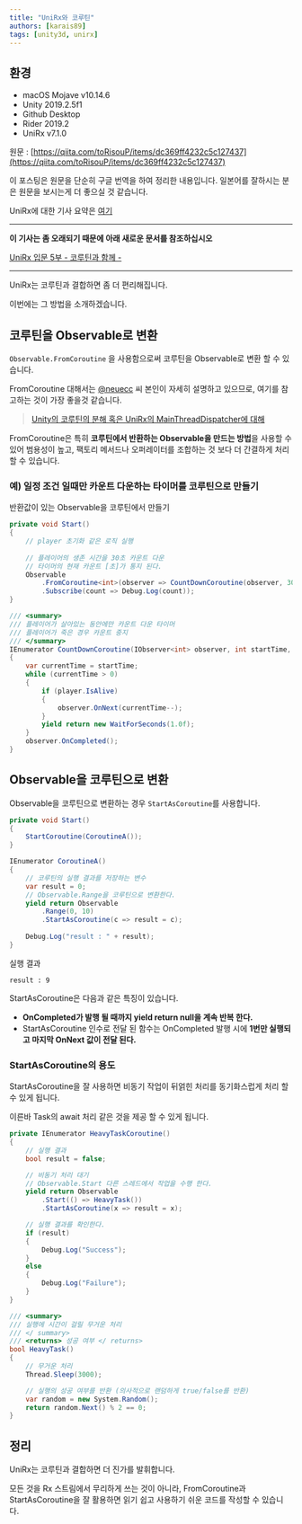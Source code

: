 ```yaml
---
title: "UniRx와 코루틴"
authors: [karais89]
tags: [unity3d, unirx]
---
```


## 환경

- macOS Mojave v10.14.6
- Unity 2019.2.5f1
- Github Desktop
- Rider 2019.2
- UniRx v7.1.0

원문 : [https://qiita.com/toRisouP/items/dc369ff4232c5c127437](https://qiita.com/toRisouP/items/dc369ff4232c5c127437)

이 포스팅은 원문을 단순히 구글 번역을 하여 정리한 내용입니다. 일본어를 잘하시는 분은 원문을 보시는게 더 좋으실 것 같습니다. 

UniRx에 대한 기사 요약은 [여기](https://qiita.com/toRisouP/items/48b9fa25df64d3c6a392)

---

**이 기사는 좀 오래되기 때문에 아래 새로운 문서를 참조하십시오**

[UniRx 입문 5부 - 코루틴과 함께 -](https://qiita.com/toRisouP/items/c4b9c5701dd6c991b481)

---

UniRx는 코루틴과 결합하면 좀 더 편리해집니다.

이번에는 그 방법을 소개하겠습니다.

## 코루틴을 Observable로 변환

`Observable.FromCoroutine` 을 사용함으로써 코루틴을 Observable로 변환 할 수 있습니다.

FromCoroutine 대해서는 [@neuecc](https://qiita.com/neuecc) 씨 본인이 자세히 설명하고 있으므로, 여기를 참고하는 것이 가장 좋을것 같습니다.

> [Unity의 코루틴의 분해 혹은 UniRx의 MainThreadDispatcher에 대해](http://neue.cc/2014/12/18_499.html)

FromCoroutine은 특히 **코루틴에서 반환하는 Observable을 만드는 방법**을 사용할 수 있어 범용성이 높고, 팩토리 메서드나 오퍼레이터를 조합하는 것 보다 더 간결하게 처리할 수 있습니다.

### 예) 일정 조건 일때만 카운트 다운하는 타이머를 코루틴으로 만들기

반환값이 있는 Observable을 코루틴에서 만들기
```cs
private void Start()
{
    // player 초기화 같은 로직 실행
    
    // 플레이어의 생존 시간을 30초 카운트 다운
    // 타이머의 현재 카운트 [초]가 통지 된다.
    Observable
        .FromCoroutine<int>(observer => CountDownCoroutine(observer, 30, player))
        .Subscribe(count => Debug.Log(count));
}

/// <summary>
/// 플레이어가 살아있는 동안에만 카운트 다운 타이머
/// 플레이어가 죽은 경우 카운트 중지
/// </summary>
IEnumerator CountDownCoroutine(IObserver<int> observer, int startTime, Player player)
{
    var currentTime = startTime;
    while (currentTime > 0)
    {
        if (player.IsAlive)
        {
            observer.OnNext(currentTime--);
        }
        yield return new WaitForSeconds(1.0f);
    }
    observer.OnCompleted();
}
```

## Observable을 코루틴으로 변환

Observable을 코루틴으로 변환하는 경우 `StartAsCoroutine`를 사용합니다.

```cs
private void Start()
{
    StartCoroutine(CoroutineA());
}

IEnumerator CoroutineA()
{
    // 코루틴의 실행 결과를 저장하는 변수
    var result = 0;
    // Observable.Range을 코루틴으로 변환한다.
    yield return Observable
        .Range(0, 10)
        .StartAsCoroutine(c => result = c);
    
    Debug.Log("result : " + result);
}
```

실행 결과

    result : 9

StartAsCoroutine은 다음과 같은 특징이 있습니다.

- **OnCompleted가 발행 될 때까지 yield return null을 계속 반복 한다.**
- StartAsCoroutine 인수로 전달 된 함수는 OnCompleted 발행 시에 **1번만 실행되고 마지막 OnNext 값이 전달 된다.**

### StartAsCoroutine의 용도

StartAsCoroutine을 잘 사용하면 비동기 작업이 뒤얽힌 처리를 동기화스럽게 처리 할 수 있게 됩니다.

이른바 Task의 await 처리 같은 것을 제공 할 수 있게 됩니다.

```cs
private IEnumerator HeavyTaskCoroutine()
{
    // 실행 결과
    bool result = false;

    // 비동기 처리 대기
    // Observable.Start 다른 스레드에서 작업을 수행 한다.
    yield return Observable
        .Start(() => HeavyTask())
        .StartAsCoroutine(x => result = x);

    // 실행 결과를 확인한다.
    if (result)
    {
        Debug.Log("Success");
    }
    else
    {
        Debug.Log("Failure");
    }
}

/// <summary> 
/// 실행에 시간이 걸릴 무거운 처리 
/// </ summary> 
/// <returns> 성공 여부 </ returns> 
bool HeavyTask()
{
    // 무거운 처리
    Thread.Sleep(3000);

    // 실행의 성공 여부를 반환 (의사적으로 랜덤하게 true/false를 반환) 
    var random = new System.Random();
    return random.Next() % 2 == 0;
}
```

## 정리

UniRx는 코루틴과 결합하면 더 진가를 발휘합니다.

모든 것을 Rx 스트림에서 무리하게 쓰는 것이 아니라, FromCoroutine과 StartAsCoroutine을 잘 활용하면 읽기 쉽고 사용하기 쉬운 코드를 작성할 수 있습니다.